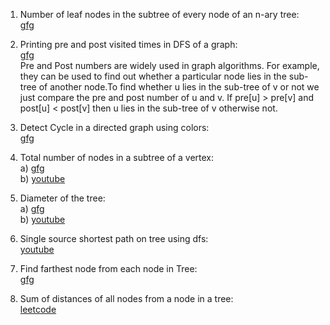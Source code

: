 1. Number of leaf nodes in the subtree of every node of an n-ary tree:<br>
<a href="https://www.geeksforgeeks.org/number-of-leaf-nodes-in-the-subtree-of-every-node-of-an-n-ary-tree/">gfg</a>

2. Printing pre and post visited times in DFS of a graph:<br>
<a href="https://www.geeksforgeeks.org/printing-pre-and-post-visited-times-in-dfs-of-a-graph/">gfg</a><br>
Pre and Post numbers are widely used in graph algorithms. For example, they can be used to find out whether a particular node lies in the sub-tree of another node.To find whether u lies in the sub-tree of v or not we just compare the pre and post number of u and v. If pre[u] > pre[v] and post[u] < post[v] then u lies in the sub-tree of v otherwise not.
  
3. Detect Cycle in a directed graph using colors:<br>
<a href="https://www.geeksforgeeks.org/detect-cycle-direct-graph-using-colors/">gfg</a>

4. Total number of nodes in a subtree of a vertex:<br>
a) <a href="https://www.geeksforgeeks.org/calculate-number-nodes-subtrees-using-dfs/">gfg</a><br>
b) <a href="https://www.youtube.com/watch?v=rFVKXZZMH-U">youtube</a>

5. Diameter of the tree:<br>
a) <a href="https://www.youtube.com/watch?v=FQLPNQppBNs">gfg</a><br>
b) <a href="https://www.geeksforgeeks.org/diameter-tree-using-dfs/">youtube</a>

6. Single source shortest path on tree using dfs:<br>
<a href="https://www.youtube.com/watch?v=CCrwMjQiZHg&list=PL2q4fbVm1Ik6DCzm9XZJbNwyHtHGclcEh&index=6">youtube</a>

7. Find farthest node from each node in Tree:<br>
<a href="https://www.geeksforgeeks.org/find-farthest-node-from-each-node-in-tree/">gfg</a>

8. Sum of distances of all nodes from a node in a tree:<br>
<a href="https://leetcode.com/problems/sum-of-distances-in-tree/solution/">leetcode</a>
